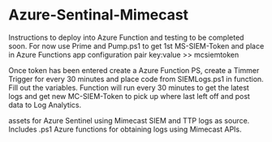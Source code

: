 # Azure-Sentinal-Mimecast
Instructions to deploy into Azure Function and testing to be completed soon. For now use Prime and Pump.ps1 to get 1st MS-SIEM-Token and place in Azure Functions app configuration pair key:value >> mcsiemtoken

Once token has been entered create a Azure Function PS, create a Timmer Trigger for every 30 minutes and place code from SIEMLogs.ps1 in function. Fill out the variables. Function will run every 30 minutes to get the latest logs and get new MC-SIEM-Token to pick up where last left off and post data to Log Analytics.

assets for Azure Sentinel using Mimecast SIEM and TTP logs as source. Includes .ps1 Azure functions for obtaining logs using Mimecast APIs.
